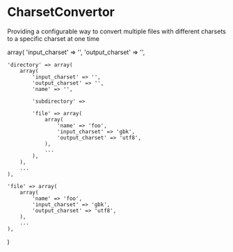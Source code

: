 CharsetConvertor
================

Providing a configurable way to convert multiple files with different charsets to a specific charset at one time

array(
	'input_charset' => '',
	'output_charset' => '',

	'directory' => array(
		array(
			'input_charset' => '',
			'output_charset' => '',
			'name' => '',

			'subdirectory' => 

			'file' => array(
				array(
					'name' => 'foo',
					'input_charset' => 'gbk',
					'output_charset' => 'utf8',
				),
				...
			),
		),
		...
	),

	'file' => array(
		array(
			'name' => 'foo',
			'input_charset' => 'gbk',
			'output_charset' => 'utf8',
		),
		...
	),
)










